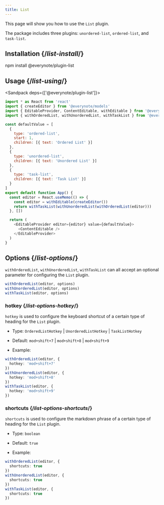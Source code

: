 ```yaml
---
title: List
---
```


<Intro>

This page will show you how to use the `List` plugin.

The package includes three plugins: `unordered-list`, `ordered-list`, and `task-list`.

</Intro>

## Installation {/*list-install*/}

<TerminalBlock>

npm install @everynote/plugin-list

</TerminalBlock>

## Usage {/*list-using*/}

<Sandpack deps={['@everynote/plugin-list']}>

```js
import * as React from 'react'
import { createEditor } from '@everynote/models'
import { EditableProvider, ContentEditable, withEditable } from '@everynote/editor'
import { withOrderedList, withUnorderedList, withTaskList } from '@everynote/plugin-list'

const defaultValue = [
  {
    type: 'ordered-list',
    start: 1,
    children: [{ text: 'Ordered List' }]
  },
  {
    type: 'unordered-list',
    children: [{ text: 'Unordered List' }]
  },
  {
    type: 'task-list',
    children: [{ text: 'Task List' }]
  }
]
export default function App() {
  const editor = React.useMemo(() => {
    const editor = withEditable(createEditor())
    return withTaskList(withUnorderedList(withOrderedList(editor)))
  }, [])

  return (
    <EditableProvider editor={editor} value={defaultValue}>
      <ContentEditable />
    </EditableProvider>
  )
}

```

</Sandpack>

## Options {/*list-options*/}

`withOrderedList`, `withUnorderedList`, `withTaskList` can all accept an optional parameter for configuring the `List` plugin.

```js
withOrderedList(editor, options)
withUnorderedList(editor, options)
withTaskList(editor, options)
```

### hotkey {/*list-options-hotkey*/}

`hotkey` is used to configure the keyboard shortcut of a certain type of heading for the `List` plugin.

- Type: `OrderedListHotkey` | `UnorderedListHotkey` | `TaskListHotkey`
- Default:  `mod+shift+7` | `mod+shift+8` | `mod+shift+9`

- Example:

```ts
withOrderedList(editor, {
  hotkey: 'mod+shift+7'
})
withUnorderedList(editor, {
  hotkey: 'mod+shift+8'
})
withTaskList(editor, {
  hotkey: 'mod+shift+9'
})
```

### shortcuts {/*list-options-shortcuts*/}

`shortcuts` is used to configure the markdown phrase of a certain type of heading for the `List` plugin.

- Type: `boolean`
- Default: `true`

- Example:

```ts
withOrderedList(editor, {
  shortcuts: true
})
withUnorderedList(editor, {
  shortcuts: true
})
withTaskList(editor, {
  shortcuts: true
})
```
